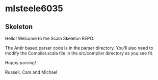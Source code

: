 mlsteele6035
============

## Skeleton
Hello! Welcome to the Scala Skeleton REPO.

The Antlr based parser code is in the parser directory. You'll also need to modify the Compiler.scala file in the
src/compiler directory as you see fit.

Happy parsing!

Russell, Cam and Michael
